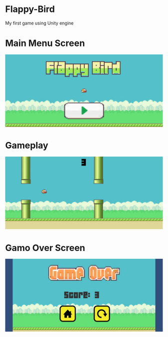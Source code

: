 # Flappy-Bird
My first game using Unity engine

# Main Menu Screen
![alt text](https://github.com/Ishaan453/Flappy-Bird/blob/main/Images/Mainmenu.jpeg)

# Gameplay
![alt text](https://github.com/Ishaan453/Flappy-Bird/blob/main/Images/Gameplay.jpeg)

# Gamo Over Screen
![alt text](https://github.com/Ishaan453/Flappy-Bird/blob/main/Images/gameOver.jpeg)
